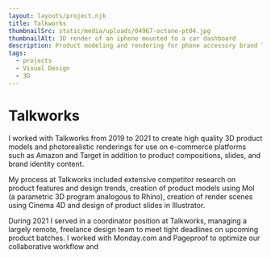```yaml
---
layout: layouts/project.njk
title: Talkworks
thumbnailSrc: static/media/uploads/04967-octane-pt04.jpg
thumbnailAlt: 3D render of an iphone mounted to a car dashboard
description: Product modeling and rendering for phone accessory brand Talkworks
tags:
  - projects
  - Visual Design
  - 3D
---
```

# Talkworks

I worked with Talkworks from 2019 to 2021 to create high quality 3D product models and photorealistic renderings for use on e-commerce platforms such as Amazon and Target in addition to product compositions, slides, and brand identity content.

My process at Talkworks included extensive competitor research on product features and design trends, creation of product models using MoI (a parametric 3D program analogous to Rhino), creation of render scenes using Cinema 4D and design of product slides in Illustrator.

During 2021 I served in a coordinator position at Talkworks, managing a largely remote, freelance design team to meet tight deadlines on upcoming product batches. I worked with Monday.com and Pageproof to optimize our collaborative workflow and